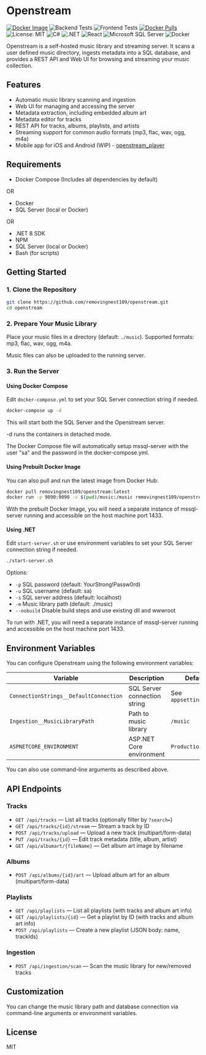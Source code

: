 # Openstream

[![Docker Image](https://github.com/removingnest109/openstream/actions/workflows/docker-image.yml/badge.svg)](https://hub.docker.com/r/removingnest109/openstream)
![Backend Tests](https://github.com/removingnest109/openstream/actions/workflows/backend-tests.yml/badge.svg)
![Frontend Tests](https://github.com/removingnest109/openstream/actions/workflows/frontend-tests.yml/badge.svg)
[![Docker Pulls](https://img.shields.io/docker/pulls/removingnest109/openstream)](https://hub.docker.com/r/removingnest109/openstream)
![License: MIT](https://img.shields.io/badge/License-MIT-yellow.svg)
![C#](https://custom-icon-badges.demolab.com/badge/C%23-%23239120.svg?logo=cshrp&logoColor=white)
![.NET](https://img.shields.io/badge/.NET-512BD4?logo=dotnet&logoColor=fff)
![React](https://img.shields.io/badge/React-%2320232a.svg?logo=react&logoColor=%2361DAFB)
![Microsoft SQL Server](https://custom-icon-badges.demolab.com/badge/Microsoft%20SQL%20Server-CC2927?logo=mssqlserver-white&logoColor=white)
![Docker](https://img.shields.io/badge/Docker-2496ED?logo=docker&logoColor=fff)

Openstream is a self-hosted music library and streaming server. It scans a user defined music directory, ingests metadata into a SQL database, and provides a REST API and Web UI for browsing and streaming your music collection.

## Features

- Automatic music library scanning and ingestion
- Web UI for managing and accessing the server
- Metadata extraction, including embedded album art
- Metadata editor for tracks
- REST API for tracks, albums, playlists, and artists
- Streaming support for common audio formats (mp3, flac, wav, ogg, m4a)
- Mobile app for iOS and Android (WIP) - [openstream_player](https://github.com/removingnest109/openstream_player)

## Requirements

- Docker Compose (Includes all dependencies by default)

OR

- Docker
- SQL Server (local or Docker)

OR

- .NET 8 SDK
- NPM
- SQL Server (local or Docker)
- Bash (for scripts)

## Getting Started

### 1. Clone the Repository

```bash
git clone https://github.com/removingnest109/openstream.git
cd openstream
```

### 2. Prepare Your Music Library

Place your music files in a directory (default: `./music`). Supported formats: mp3, flac, wav, ogg, m4a.

Music files can also be uploaded to the running server.

### 3. Run the Server

#### Using Docker Compose

Edit `docker-compose.yml` to set your SQL Server connection string if needed.

```bash
docker-compose up -d
```

This will start both the SQL Server and the Openstream server.

-d runs the containers in detached mode.

The Docker Compose file will automatically setup mssql-server with the user "sa" and the password in the docker-compose.yml.

#### Using Prebuilt Docker Image

You can also pull and run the latest image from Docker Hub:

```bash
docker pull removingnest109/openstream:latest
docker run -p 9090:9090 -v $(pwd)/music:/music removingnest109/openstream:latest
```

With the prebuilt Docker Image, you will need a separate instance of mssql-server running and accessible on the host machine port 1433.

#### Using .NET

Edit `start-server.sh` or use environment variables to set your SQL Server connection string if needed.

```bash
./start-server.sh
```

Options:

- `-p` SQL password (default: YourStrong!Passw0rd)
- `-u` SQL username (default: sa)
- `-s` SQL server address (default: localhost)
- `-m` Music library path (default: ./music)
- `--nobuild` Disable build steps and use existing dll and wwwroot

To run with .NET, you will need a separate instance of mssql-server running and accessible on the host machine port 1433.

## Environment Variables

You can configure Openstream using the following environment variables:

| Variable                | Description                        | Default                        |
|-------------------------|------------------------------------|---------------------------------|
| `ConnectionStrings__DefaultConnection` | SQL Server connection string         | See `appsettings.json`          |
| `Ingestion__MusicLibraryPath`          | Path to music library                | `/music`                       |
| `ASPNETCORE_ENVIRONMENT`               | ASP.NET Core environment             | `Production`                   |

You can also use command-line arguments as described above.

## API Endpoints

### Tracks

- `GET /api/tracks` — List all tracks (optionally filter by `?search=`)
- `GET /api/tracks/{id}/stream` — Stream a track by ID
- `POST /api/tracks/upload` — Upload a new track (multipart/form-data)
- `PUT /api/tracks/{id}` — Edit track metadata (title, album, artist)
- `GET /api/albumart/{fileName}` — Get album art image by filename

### Albums

- `POST /api/albums/{id}/art` — Upload album art for an album (multipart/form-data)

### Playlists

- `GET /api/playlists` — List all playlists (with tracks and album art info)
- `GET /api/playlists/{id}` — Get a playlist by ID (with tracks and album art info)
- `POST /api/playlists` — Create a new playlist (JSON body: name, trackIds)

### Ingestion

- `POST /api/ingestion/scan` — Scan the music library for new/removed tracks

## Customization

You can change the music library path and database connection via command-line arguments or environment variables.

## License

MIT
